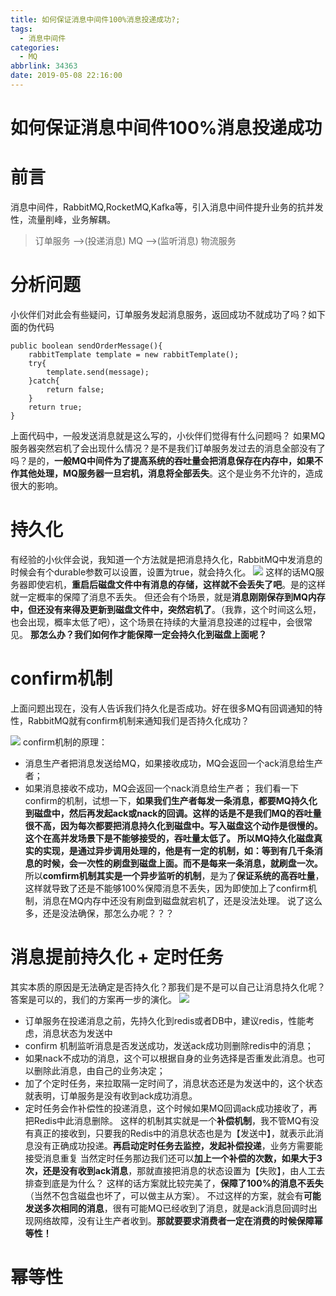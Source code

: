 ```yaml
---
title: 如何保证消息中间件100%消息投递成功?;
tags:
  - 消息中间件
categories:
  - MQ
abbrlink: 34363
date: 2019-05-08 22:16:00
---
```

# 如何保证消息中间件100%消息投递成功
# 前言
消息中间件，RabbitMQ,RocketMQ,Kafka等，引入消息中间件提升业务的抗并发性，流量削峰，业务解耦。
> 订单服务 ——>(投递消息) MQ ——>(监听消息)  物流服务  
# 分析问题
小伙伴们对此会有些疑问，订单服务发起消息服务，返回成功不就成功了吗？如下面的伪代码
```
public boolean sendOrderMessage(){
	rabbitTemplate template = new rabbitTemplate();
	try{
		template.send(message);
	}catch{
		return false;
	}
	return true;
}
```
上面代码中，一般发送消息就是这么写的，小伙伴们觉得有什么问题吗？
如果MQ服务器突然宕机了会出现什么情况？是不是我们订单服务发过去的消息全部没有了吗？是的，**一般MQ中间件为了提高系统的吞吐量会把消息保存在内存中，如果不作其他处理，MQ服务器一旦宕机，消息将全部丢失**。这个是业务不允许的，造成很大的影响。
# 持久化
有经验的小伙伴会说，我知道一个方法就是把消息持久化，RabbitMQ中发消息的时候会有个durable参数可以设置，设置为true，就会持久化。
![](/images/content/111.png)
这样的话MQ服务器即使宕机，**重启后磁盘文件中有消息的存储，这样就不会丢失了吧**。是的这样就一定概率的保障了消息不丢失。
但还会有个场景，就是**消息刚刚保存到MQ内存中，但还没有来得及更新到磁盘文件中，突然宕机了**。（我靠，这个时间这么短，也会出现，概率太低了吧），这个场景在持续的大量消息投递的过程中，会很常见。
**那怎么办？我们如何作才能保障一定会持久化到磁盘上面呢？**
# confirm机制
上面问题出现在，没有人告诉我们持久化是否成功。好在很多MQ有回调通知的特性，RabbitMQ就有confirm机制来通知我们是否持久化成功？

![](/images/content/222.png)
confirm机制的原理：
- 消息生产者把消息发送给MQ，如果接收成功，MQ会返回一个ack消息给生产者；
- 如果消息接收不成功，MQ会返回一个nack消息给生产者；
我们看一下confirm的机制，试想一下，**如果我们生产者每发一条消息，都要MQ持久化到磁盘中，然后再发起ack或nack的回调。这样的话是不是我们MQ的吞吐量很不高，因为每次都要把消息持久化到磁盘中。**写入磁盘这个动作是很慢的。这个在高并发场景下是不能够接受的，吞吐量太低了。
所以**MQ持久化磁盘真实的实现，是通过异步调用处理的，他是有一定的机制，如：等到有几千条消息的时候，会一次性的刷盘到磁盘上面。而不是每来一条消息，就刷盘一次。**
所以**comfirm机制其实是一个异步监听的机制**，是为了**保证系统的高吞吐量**，这样就导致了还是不能够100%保障消息不丢失，因为即使加上了confirm机制，消息在MQ内存中还没有刷盘到磁盘就宕机了，还是没法处理。
说了这么多，还是没法确保，那怎么办呢？？？

# 消息提前持久化 + 定时任务
其实本质的原因是无法确定是否持久化？那我们是不是可以自己让消息持久化呢？答案是可以的，我们的方案再一步的演化。
![](/images/content/333.png)
- 订单服务在投递消息之前，先持久化到redis或者DB中，建议redis，性能考虑，消息状态为发送中
- confirm 机制监听消息是否发送成功，发送ack成功则删除redis中的消息；
- 如果nack不成功的消息，这个可以根据自身的业务选择是否重发此消息。也可以删除此消息，由自己的业务决定；
- 加了个定时任务，来拉取隔一定时间了，消息状态还是为发送中的，这个状态就表明，订单服务是没有收到ack成功消息。
- 定时任务会作补偿性的投递消息，这个时候如果MQ回调ack成功接收了，再把Redis中此消息删除。
这样的机制其实就是一个**补偿机制**，我不管MQ有没有真正的接收到，只要我的Redis中的消息状态也是为【发送中】，就表示此消息没有正确成功投递。**再启动定时任务去监控，发起补偿投递**，业务方需要能接受消息重复
 当然定时任务那边我们还可以**加上一个补偿的次数，如果大于3次，还是没有收到ack消息**，那就直接把消息的状态设置为【失败】，由人工去排查到底是为什么？
 这样的话方案就比较完美了，**保障了100%的消息不丢失**（当然不包含磁盘也坏了，可以做主从方案）。
 不过这样的方案，就会有**可能发送多次相同的消息**，很有可能MQ已经收到了消息，就是ack消息回调时出现网络故障，没有让生产者收到。**那就要要求消费者一定在消费的时候保障幂等性！**
# 幂等性
